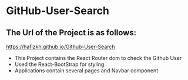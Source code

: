 # GitHub-User-Search

## The Url of the Project is as follows:
https://hafizkh.github.io/Github-User-Search

- This Project contains the React Router dom to check the Github User
- Used the React-BootStrap for styling
- Applications contain several pages and Navbar component

